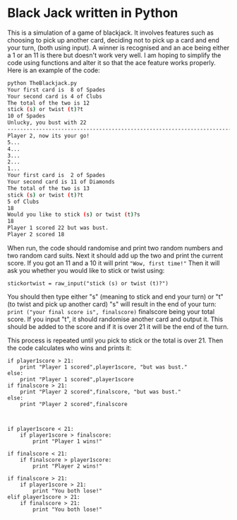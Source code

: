 # Black Jack written in Python
This is a simulation of a game of blackjack. It involves features such as choosing to pick up another card, deciding not to pick up a card and end your turn, (both using input). A winner is recognised and an ace being either a 1 or an 11 is there but doesn't work very well. 
I am hoping to simplify the code using functions and alter it so that the ace feature works properly.
Here is an example of the code:
```bash
python TheBlackjack.py 
Your first card is  8 of Spades
Your second card is 4 of Clubs
The total of the two is 12
stick (s) or twist (t)?t
10 of Spades
Unlucky, you bust with 22
-------------------------------------------------------------------------------------------------
Player 2, now its your go!
5...
4...
3...
2...
1...
Your first card is  2 of Spades
Your second card is 11 of Diamonds
The total of the two is 13
stick (s) or twist (t)?t
5 of Clubs
18
Would you like to stick (s) or twist (t)?s
18
Player 1 scored 22 but was bust.
Player 2 scored 18
```
 
When run, the code should randomise and print two random numbers and two random card suits. 
Next it should add up the two and print the current score. 
If you got an 11 and a 10 it will print ```"Wow, first time!"```
Then it will ask you whether you would like to stick or twist using:
```
stickortwist = raw_input("stick (s) or twist (t)?")
```
You should then type either "s" (meaning to stick and end your turn) or "t" (to twist and pick up another card)
"s" will result in the end of your turn: ```print ("your final score is", finalscore)``` finalscore being your total score.
If you input "t", it should randomise another card and output it.
This should be added to the score and if it is over 21 it will be the end of the turn. 

This process is repeated until you pick to stick or the total is over 21.
Then the code calculates who wins and prints it:
```
if player1score > 21:
    print "Player 1 scored",player1score, "but was bust."
else:
    print "Player 1 scored",player1score
if finalscore > 21:
    print "Player 2 scored",finalscore, "but was bust."
else:
    print "Player 2 scored",finalscore



if player1score < 21:
    if player1score > finalscore:
        print "Player 1 wins!"

if finalscore < 21:
    if finalscore > player1score:
        print "Player 2 wins!"

if finalscore > 21:
    if player1score > 21:
        print "You both lose!"
elif player1score > 21:
    if finalscore > 21:
        print "You both lose!"
```

